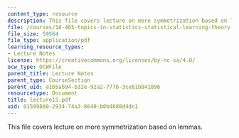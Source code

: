 ```yaml
---
content_type: resource
description: This file covers lecture on more symmetrization based on lemmas.
file: /courses/18-465-topics-in-statistics-statistical-learning-theory-spring-2007/01599860293474a38640b0b4680d4dc1_lecture15.pdf
file_size: 59564
file_type: application/pdf
learning_resource_types:
- Lecture Notes
license: https://creativecommons.org/licenses/by-nc-sa/4.0/
ocw_type: OCWFile
parent_title: Lecture Notes
parent_type: CourseSection
parent_uid: a1b5ab94-b32e-92a2-777b-3ce81b841896
resourcetype: Document
title: lecture15.pdf
uid: 01599860-2934-74a3-8640-b0b4680d4dc1
---
```

This file covers lecture on more symmetrization based on lemmas.